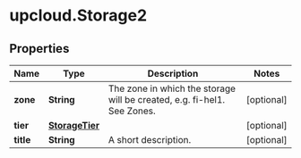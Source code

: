 # upcloud.Storage2

## Properties
Name | Type | Description | Notes
------------ | ------------- | ------------- | -------------
**zone** | **String** | The zone in which the storage will be created, e.g. fi-hel1. See Zones. | [optional] 
**tier** | [**StorageTier**](StorageTier.md) |  | [optional] 
**title** | **String** | A short description. | [optional] 


